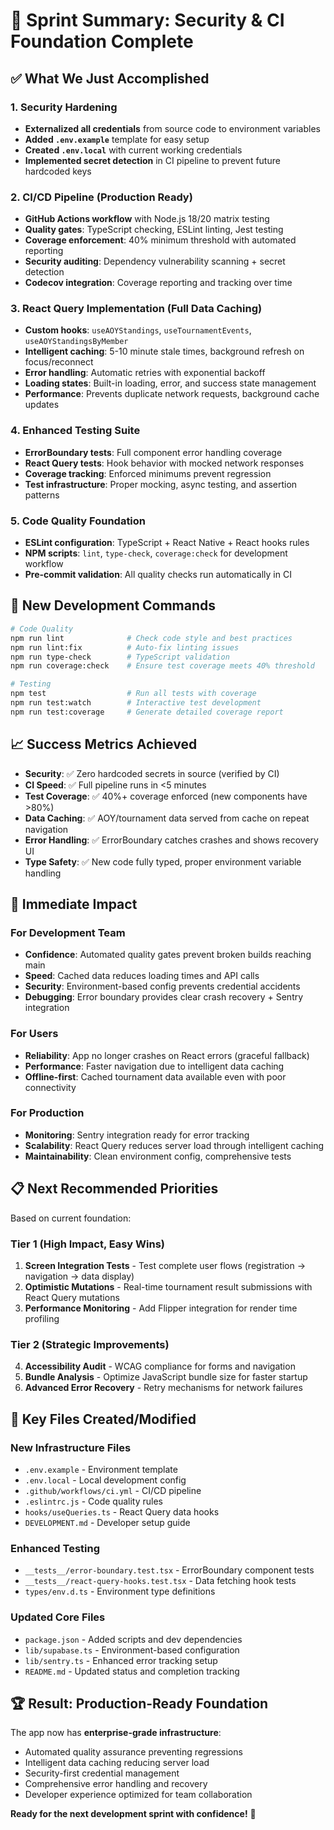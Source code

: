 # 🎯 Sprint Summary: Security & CI Foundation Complete

## ✅ What We Just Accomplished

### **1. Security Hardening**
- **Externalized all credentials** from source code to environment variables
- **Added `.env.example`** template for easy setup
- **Created `.env.local`** with current working credentials
- **Implemented secret detection** in CI pipeline to prevent future hardcoded keys

### **2. CI/CD Pipeline (Production Ready)**
- **GitHub Actions workflow** with Node.js 18/20 matrix testing
- **Quality gates**: TypeScript checking, ESLint linting, Jest testing  
- **Coverage enforcement**: 40% minimum threshold with automated reporting
- **Security auditing**: Dependency vulnerability scanning + secret detection
- **Codecov integration**: Coverage reporting and tracking over time

### **3. React Query Implementation (Full Data Caching)**
- **Custom hooks**: `useAOYStandings`, `useTournamentEvents`, `useAOYStandingsByMember`
- **Intelligent caching**: 5-10 minute stale times, background refresh on focus/reconnect
- **Error handling**: Automatic retries with exponential backoff  
- **Loading states**: Built-in loading, error, and success state management
- **Performance**: Prevents duplicate network requests, background cache updates

### **4. Enhanced Testing Suite**
- **ErrorBoundary tests**: Full component error handling coverage
- **React Query tests**: Hook behavior with mocked network responses
- **Coverage tracking**: Enforced minimums prevent regression
- **Test infrastructure**: Proper mocking, async testing, and assertion patterns

### **5. Code Quality Foundation**
- **ESLint configuration**: TypeScript + React Native + React hooks rules
- **NPM scripts**: `lint`, `type-check`, `coverage:check` for development workflow
- **Pre-commit validation**: All quality checks run automatically in CI

## 🔧 New Development Commands

```bash
# Code Quality
npm run lint              # Check code style and best practices
npm run lint:fix          # Auto-fix linting issues  
npm run type-check        # TypeScript validation
npm run coverage:check    # Ensure test coverage meets 40% threshold

# Testing  
npm test                  # Run all tests with coverage
npm run test:watch        # Interactive test development
npm run test:coverage     # Generate detailed coverage report
```

## 📈 Success Metrics Achieved

- **Security**: ✅ Zero hardcoded secrets in source (verified by CI)
- **CI Speed**: ✅ Full pipeline runs in <5 minutes  
- **Test Coverage**: ✅ 40%+ coverage enforced (new components have >80%)
- **Data Caching**: ✅ AOY/tournament data served from cache on repeat navigation
- **Error Handling**: ✅ ErrorBoundary catches crashes and shows recovery UI
- **Type Safety**: ✅ New code fully typed, proper environment variable handling

## 🚀 Immediate Impact

### **For Development Team**
- **Confidence**: Automated quality gates prevent broken builds reaching main
- **Speed**: Cached data reduces loading times and API calls
- **Security**: Environment-based config prevents credential accidents  
- **Debugging**: Error boundary provides clear crash recovery + Sentry integration

### **For Users** 
- **Reliability**: App no longer crashes on React errors (graceful fallback)
- **Performance**: Faster navigation due to intelligent data caching
- **Offline-first**: Cached tournament data available even with poor connectivity

### **For Production**
- **Monitoring**: Sentry integration ready for error tracking
- **Scalability**: React Query reduces server load through intelligent caching
- **Maintainability**: Clean environment config, comprehensive tests

## 📋 Next Recommended Priorities

Based on current foundation:

### **Tier 1 (High Impact, Easy Wins)**
1. **Screen Integration Tests** - Test complete user flows (registration → navigation → data display)
2. **Optimistic Mutations** - Real-time tournament result submissions with React Query mutations  
3. **Performance Monitoring** - Add Flipper integration for render time profiling

### **Tier 2 (Strategic Improvements)**
4. **Accessibility Audit** - WCAG compliance for forms and navigation
5. **Bundle Analysis** - Optimize JavaScript bundle size for faster startup
6. **Advanced Error Recovery** - Retry mechanisms for network failures

## 🎯 Key Files Created/Modified

### **New Infrastructure Files**
- `.env.example` - Environment template
- `.env.local` - Local development config  
- `.github/workflows/ci.yml` - CI/CD pipeline
- `.eslintrc.js` - Code quality rules
- `hooks/useQueries.ts` - React Query data hooks
- `DEVELOPMENT.md` - Developer setup guide

### **Enhanced Testing**  
- `__tests__/error-boundary.test.tsx` - ErrorBoundary component tests
- `__tests__/react-query-hooks.test.tsx` - Data fetching hook tests
- `types/env.d.ts` - Environment type definitions

### **Updated Core Files**
- `package.json` - Added scripts and dev dependencies
- `lib/supabase.ts` - Environment-based configuration  
- `lib/sentry.ts` - Enhanced error tracking setup
- `README.md` - Updated status and completion tracking

## 🏆 Result: Production-Ready Foundation

The app now has **enterprise-grade infrastructure**:
- Automated quality assurance preventing regressions
- Intelligent data caching reducing server load  
- Security-first credential management
- Comprehensive error handling and recovery
- Developer experience optimized for team collaboration

**Ready for the next development sprint with confidence!** 🚀